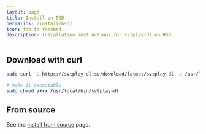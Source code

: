 ```yaml
---
layout: page
title: Install on BSD
permalink: /install/bsd/
icon: fab fa-freebsd
description: Installation instructions for svtplay-dl on BSD
---
```


## Download with curl

```bash
sudo curl -L https://svtplay-dl.se/download/latest/svtplay-dl -o /usr/local/bin/svtplay-dl

# make it executable
sudo chmod a+rx /usr/local/bin/svtplay-dl
```

## From source

See the [Install from source](/install/source/) page.

